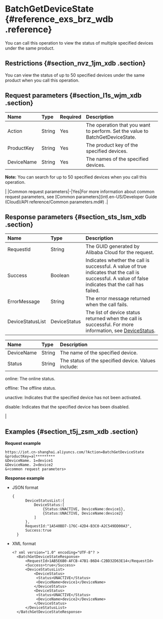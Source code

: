 # BatchGetDeviceState {#reference_exs_brz_wdb .reference}

You can call this operation to view the status of multiple specified devices under the same product.

## Restrictions {#section_nvz_1jm_xdb .section}

You can view the status of up to 50 specified devices under the same product when you call this operation.

## Request parameters {#section_l1s_wjm_xdb .section}

|Name|Type|Required|Description|
|:---|:---|:-------|:----------|
|Action|String|Yes|The operation that you want to perform. Set the value to BatchGetDeviceState.|
|ProductKey|String|Yes|The product key of the specified devices.|
|DeviceName|String|Yes| The names of the specified devices.

 **Note:** You can search for up to 50 specified devices when you call this operation.

 |
|Common request parameters|-|Yes|For more information about common request parameters, see [Common parameters](intl.en-US/Developer Guide (Cloud)/API reference/Common parameters.md#) .|

## Response parameters {#section_sts_lsm_xdb .section}

|Name|Type|Description|
|:---|:---|:----------|
|RequestId|String|The GUID generated by Alibaba Cloud for the request.|
|Success|Boolean|Indicates whether the call is successful. A value of true indicates that the call is successful. A value of false indicates that the call has failed.|
|ErrorMessage|String|The error message returned when the call fails.|
|DeviceStatusList|DeviceStatus|The list of device status returned when the call is successful. For more information, see [DeviceStatus](#table_thn_ssm_xdb).|

|Name|Type|Description|
|:---|:---|:----------|
|DeviceName|String|The name of the specified device.|
|Status|String| The status of the specified device. Values include:

 online: The online status.

 offline: The offline status.

 unactive: Indicates that the specified device has not been activated.

 disable: Indicates that the specified device has been disabled.

 |

## Examples {#section_t5j_zsm_xdb .section}

**Request example**

```
https://iot.cn-shanghai.aliyuncs.com/?Action=BatchGetDeviceState
&productKey=al*********
&DeviceName. 1=device1
&DeviceName. 2=device2
&<common request parameters>
```

**Response example**

-   JSON format

    ```
    {
          DeviceStatusList:{
              DeviceStatus:[
                  {Status:UNACTIVE, DeviceName:device1},
                  {Status:UNACTIVE, DeviceName:device2}
              ]
          },
          RequestId:"1A540BD7-176C-42D4-B3C0-A2C549DD00A3",
          Success:true
      }
    ```

-   XML format

    ```
    <? xml version="1.0" encoding="UTF-8"? > 
      <BatchGetDeviceStateResponse>
          <RequestId>1AB5E6B0-AFCB-47B1-B6D4-C2BD32D63E14</RequestId>
          <Success>true</Success>
          <DeviceStatusList>
              <DeviceStatus>
               <Status>UNACTIVE</Status>
               <DeviceName>device1</DeviceName>
              </DeviceStatus>
              <DeviceStatus>
               <Status>UNACTIVE</Status>
               <DeviceName>device2</DeviceName>
              </DeviceStatus>
          </DeviceStatusList>
      </BatchGetDeviceStateResponse>
    ```


